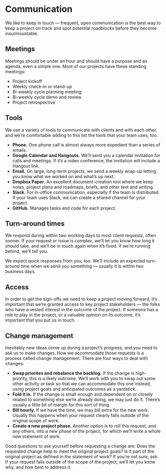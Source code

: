 # Communication

We like to keep in touch — frequent, open communication is the best way to keep a project on track and spot potential roadblocks before they become insurmountable. 

## Meetings

Meetings should be under an hour and should have a purpose and an agenda, even a simple one. Most of our projects have these standing meetings:

- Project kickoff
- Weekly check-in or stand-up
- Bi-weekly cycle planning meeting
- Bi-weekly cycle demo and review
- Project retrospective

## Tools

We use a variety of tools to communicate with clients and with each other, and we’re comfortable adding to this list the tools that your team uses, too.

- **Phone.** One phone call is almost always more expedient than a series of emails.
- **Google Calendar and Hangouts.** We’ll send you a calendar invitation for calls and meetings. If it’s a video conference, the invitation will include a Hangout link.
- **Email.** On large, long-term projects, we send a weekly wrap-up letting you know what we worked on and what’s up next.
- **Dropbox Paper.** An excellent document-creation tool where we keep notes, project plans and roadmaps, briefs, and other text and writing.
- **Slack.** For in-office communication, especially if the team is distributed. If your team uses Slack, we can create a shared channel for your project.
- **GitHub.** Manages tasks and code for each project.

## Turn-around times

We respond during within two working days to most client requests, often sooner. If your request or issue is complex, we’ll let you know how long it should take, and we’ll be in touch again when it’s fixed. If we’re running behind, we’ll tell you.

We expect quick responses from you, too. We’ll include an expected turn-around time when we send you something — usually it is within two business days.

## Access

In order to get the sign-offs we need to keep a project moving forward, it’s important that we’re granted access to key project stakeholders — the folks who have a vested interest in the outcome of the project. If someone has a role to play in the project, or a valuable opinion on its outcome, it’s important that you put us in touch.

## Change management

Inevitably new ideas come up during a project’s progress, and you need to ask us to make changes. How we accommodate those requests is a process called change management. There are four ways to deal with changes:

- **Swap priorites and rebalance the backlog.** If the change is high-priority, this is a likely outcome. We’ll work with you to swap out some other activity or task so that we can accommodate this one instead, using project goals and anticipated outcomes as a yardstick.
- **Fold it in.** If the change is small enough and dependent on or closely related to something else we’re already doing, we may just do it. There’s usually a little bit of margin for this sort of thing.
- **Bill hourly.** If we have the time, we may bill extra for the new work. Usually this happens when your request clearly falls outside of the original scope of work.
- **Create a new project phase.** Another option is to roll this request, and any others, into a new phase of the project, for which we’ll write a whole new statement of work.

Good questions to ask yourself before requesting a change are: Does the requested change help to meet the original project goals? Is it part of the original project as defined in the statement of work? If you’re not sure, ask. If your request falls outside of the scope of the project, we’ll let you know why, and how best to address it.